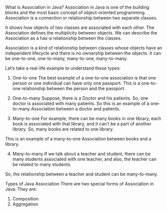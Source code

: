 What is Association in Java?
Association in Java is one of the building blocks and the most basic concept of object-oriented programming. Association is a connection or relationship between two separate classes.

It shows how objects of two classes are associated with each other. The Association defines the multiplicity between objects. We can describe the Association as a has-a relationship between the classes.

Association is a kind of relationship between classes whose objects have an independent lifecycle and there is no ownership between the objects. It can be one-to-one, one-to-many, many-to-one, many-to-many.

Let’s take a real-life example to understand these types:

1. One-to-one
The best example of a one-to-one association is that one person or one individual can have only one passport. This is a one-to-one relationship between the person and the passport.

2. One-to-many
Suppose, there is a Doctor and his patients. So, one doctor is associated with many patients. So this is an example of a one-to-many Association between a doctor and patients.

3. Many-to-one
For example, there can be many books in one library, each book is associated with that library, and it can’t be a part of another library. So, many books are related to one library.

This is an example of a many-to-one Association between books and a library.

4. Many-to-many
If we talk about a teacher and student, there can be many students associated with one teacher, and also, the teacher can be related to many students.

So, the relationship between a teacher and student can be many-to-many.

Types of Java Association
There are two special forms of Association in Java. They are:
1. Composition
2. Aggregation